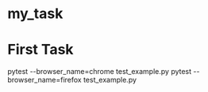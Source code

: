 # my_task

# First Task
pytest --browser_name=chrome test_example.py
pytest --browser_name=firefox test_example.py
